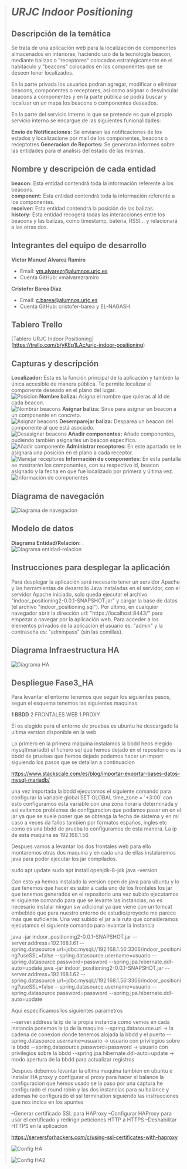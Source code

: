 > # ***URJC Indoor Positioning***
>
> ## Descripción de la temática
>
> Se trata de una aplicación web para la localización de componentes almacenados en interiores, haciendo uso de la tecnología beacon, mediante balizas o "receptores"
> colocados estratégicamente en el habitáculo
> y "beacons" colocados en los componentes que se deseen tener localizados.
>
> En la parte privada los usuarios podran agregar, modificar o eliminar beacons, componentes o receptores, así como asignar o desvincular beacons a
> componentes y en la parte pública se podrá buscar y localizar
> en un mapa los beacons o componentes deseados.
>
> En la parte del servicio interno lo que se pretende es que el propio servicio interno se encargue de las siguientes funionalidades:
>
> **Envio de Notificaciones:** Se enviaran las notificaciones de los estados y localizacione por mail de los componentes, beacons o receptotres
> **Generacion de Reportes:** Se generaran informes sobre las entidades para el analisis del estado de las mismas.
>
> ## Nombre y descripción de cada entidad
>
> **beacon:** Esta entidad contendrá toda la información referente a los beacons.<br/>
> **component:** Esta entidad contendrá toda la información referente a los componentes.<br/>
> **receiver:** Esta entidad contendrá la posición de las balizas.<br/>
> **history:** Esta entidad recogerá todas las interacciones entre los beacons y las balizas, como timestamp, batería, RSSI... y relacionará a las otras dos.<br/>
>
> ## Integrantes del equipo de desarrollo
>
> **Victor Manuel Alvarez Ramiro**<br/>
>   * Email: vm.alvarezr@alumnos.urjc.es<br/>
>   * Cuenta GitHub: vmalvarezramiro<br/>
>
> **Crístofer Barea Díaz**<br/>
>   * Email: c.barea@alumnos.urjc.es<br/>
>   * Cuenta GitHub: cristofer-barea y EL-NAGASH<br/>
>
> ## Tablero Trello
>  [Tablero URJC Indoor Positioning] (https://trello.com/b/yKEp1LAc/urjc-indoor-positioning)
>
> ## Capturas y descripción
> **Localizador:** Esta es la función principal de la aplicación y también la única accesible de manera pública. Te permite localizar el componente deseado en el plano del lugar.<br/>
> ![Posicion](https://github.com/vmalvarezramiro/URJC_Indoor_Positioning/blob/master/localizador.jpg)
> **Nombre baliza:** Asigna el nombre que quieras al id de cada beacon.<br/>
> ![Nombrar beacons](https://github.com/vmalvarezramiro/URJC_Indoor_Positioning/blob/master/nombre.jpg)
> **Asignar baliza:** Sirve para asignar un beacon a un componente en concreto.<br/>
> ![Asignar beacons](https://github.com/vmalvarezramiro/URJC_Indoor_Positioning/blob/master/asignar.jpg)
> **Desemparejar baliza:** Desparea un beacon del componente al que está asociado.<br/>
> ![Desasignar beacons](https://github.com/vmalvarezramiro/URJC_Indoor_Positioning/blob/master/desemparejar.jpg)
> **Añadir componentes:** Añade componentes, pudiendo también asignarles un beacon específico.<br/>
> ![Añadir componente](https://github.com/vmalvarezramiro/URJC_Indoor_Positioning/blob/master/componente.jpg)
> **Administrar receptores:** En este apartado se le asignará una posición en el plano a cada receptor.<br/>
> ![Manejar receptores](https://github.com/vmalvarezramiro/URJC_Indoor_Positioning/blob/master/receptores.jpg)
> **Información de componentes:** En esta pantalla se mostrarán los componentes, con su respectivo id, beacon asignado y la fecha en que fue localizado por primera y última vez.<br/>
> ![Información de componentes](https://github.com/vmalvarezramiro/URJC_Indoor_Positioning/blob/master/informacion.jpg)
>
> ## Diagrama de navegación
> ![Diagrama de navegacion](https://github.com/vmalvarezramiro/URJC_Indoor_Positioning/blob/master/navegacion.jpg)
>
> ## Modelo de datos
> **Diagrama Entidad/Relación:** .<br/>
> ![Diagrama entidad-relacion](https://github.com/vmalvarezramiro/URJC_Indoor_Positioning/blob/master/entidad-relacion.jpg)
>
> ## Instrucciones para desplegar la aplicación
>  Para desplegar la aplicación será necesario tener un servidor Apache y las herramientas de desarrollo Java instaladas en el servidor, con el servidor Apache iniciado, solo queda ejecutar el archivo "indoor_positioning2-0.0.1-SNAPSHOT.jar" y cargar la base de datos (el archivo "indoor_positioning.sql"). Por último, en cualquier navegador abrir la dirección url: "https://localhost:8443/" para empezar a navegar por la aplicación web. Para acceder a los elementos privados de la aplicación el usuario es: "admin" y la contraseña es: "adminpass" (sin las comillas).<br/>
>
> ## Diagrama Infraestructura HA
> ![Diagrama HA](https://github.com/vmalvarezramiro/URJC_Indoor_Positioning/blob/master/Fase3_HA.png)
> 
> ## Despliegue Fase3_HA
> Para levantar el entorno tenemos que seguir los siguientes pasos, segun el esquema tenemos las siguientes maquinas
> 
> **1 BBDD**
> 2 FRONTALES WEB
> 1 PROXY
> 
> El os elegido para el entorno de pruebas es ubuntu he descargado la ultima version disponible en la web
> 
> Lo primero en la primera maquina instalamos la bbdd heos elegido mysql(mariadb) el fichero sql que hemos dejado en el repositorio es la bbdd de pruebas que hemos dejado podemos hacer
> un import siguiendo los pasos que se detallan a continuacion
> 
> https://www.stackscale.com/es/blog/importar-exportar-bases-datos-mysql-mariadb/
> 
> una vez importada la bbdd ejecutamos el siguiente comando para configurar la variable global SET GLOBAL time_zone = '+3:00'
> con esto configuramos esta variable con una zona horaria determinada y asi evitamos problemas de configuracion que podamos pasar en en el jar ya que se suele poner que se obtenga
> la fecha de sistema y en mi caso a veces da fallos tambien por formatos españos, ingles etc como es una bbdd de prueba lo configuramos de esta manera.
> La ip de esta maquina es 192.168.1.56
> 
> 
> Despues vamos a levantar los dos frontales web para ello montaremos otras dos maquina y en cada una de ellas instalaremos java para poder ejecutar los jar compilados.
> 
> sudo apt update
> sudo apt install openjdk-8-jdk
> java -version
> 
> Con esto ya hemos instalado la version open de java para ubuntu y lo que tenemos que hacer es subir a cada uno de los frontales los jar que tenemos generados en el repositorio
> una vez subido ejecutamos el siguiente comando para que se levante las instancias, no es necesario instalar ningun sw adicional ya que viene con un tomcat embebido que para 
> nuestro entorno de estudio/proyecto me parece mas que suficiente.
> Una vez subido el jar a la ruta que consideramos ejecutamos el siguiente comando para levantar la instancia
> 
> java -jar indoor_positioning2-0.0.1-SNAPSHOT.jar --server.address=192.168.1.61 --spring.datasource.url=jdbc:mysql://192.168.1.56:3306/indoor_positioning?useSSL=false --spring.datasource.username=usuario --spring.datasource.password=password --spring.jpa.hibernate.ddl-auto=update
> java -jar indoor_positioning2-0.0.1-SNAPSHOT.jar --server.address=192.168.1.62 --spring.datasource.url=jdbc:mysql://192.168.1.56:3306/indoor_positioning?useSSL=false --spring.datasource.username=usuario --spring.datasource.password=password --spring.jpa.hibernate.ddl-auto=update
> 
> Aqui especificamos los siguientes parametros
> 
> --server.address la ip de la propia instancia como vemos en cada instancia ponemos la ip de la maquina
> --spring.datasource.url -> la cadena de conexion donde tenemos alojada la bbdd y el puerto
> --spring.datasource.username=usuario  -> usuario con privilegios sobre la bbdd
> --spring.datasource.password=password -> usuario con privilegios sobre la bbdd
> --spring.jpa.hibernate.ddl-auto=update -> modo apertura de la bbdd para actualizar registros
> 
> Despues debemos levantar la ultima maquina tambien en ubuntu e instalar HA proxy y configurar el proxy para hacer el balance la configuracion que hemos usado se la paso por una captura
> he configurado el round robin y las dos instancias para su balance y ademas he configurado el ssl termination siguiendo las instrucciones que nos indica en los apuntes
> 
> –Generar certificado SSL para HAProxy
> –Configurar HAProxy para usar el certificado y redirigir peticiones HTTP a HTTPS
> –Deshabilitar HTTPS en la aplicación
> 
> https://serversforhackers.com/c/using-ssl-certificates-with-haproxy
>
> ![Config HA](https://github.com/vmalvarezramiro/URJC_Indoor_Positioning/blob/master/haproxy.cfg)
>
>
>
> ![Config HA2](https://github.com/vmalvarezramiro/URJC_Indoor_Positioning/blob/master/haproxy_cfg.JPG)